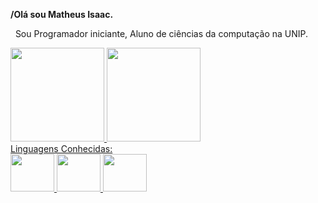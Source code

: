 **/Olá sou Matheus Isaac.** 

&nbsp;
Sou Programador iniciante, Aluno de ciências da computação na UNIP.

<div>
  <a href="https://github.com/C4nisAku">
  <img height="150em" src="https://github-readme-stats.vercel.app/api?username=C4nisAku&show_icons=true&theme=chartreuse-dark&include_all_commits=true&count_private=true"/>
  <img height="150em" src="https://github-readme-stats.vercel.app/api/top-langs/?username=C4nisAku&layout=compact&langs_count=7&theme=chartreuse-dark"/>
</div>
Linguagens Conhecidas:  
<div>    
<img aling= center height = "60" width = "70" src="https://cdn.jsdelivr.net/gh/devicons/devicon/icons/python/python-original-wordmark.svg" />
<img aling= center height = "60" width = "70" src="https://cdn.jsdelivr.net/gh/devicons/devicon/icons/java/java-original-wordmark.svg" />
<img aling= center height = "60" width = "70" src="https://cdn.jsdelivr.net/gh/devicons/devicon/icons/mysql/mysql-original-wordmark.svg" />
</div>
